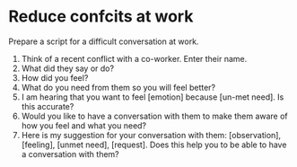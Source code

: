 # Reduce confcits at work

Prepare a script for a difficult conversation at work.

1. Think of a recent conflict with a co-worker. Enter their name.
1. What did they say or do?
1. How did you feel?
1. What do you need from them so you will feel better?
1. I am hearing that you want to feel [emotion] because [un-met need]. Is this accurate?
1. Would you like to have a conversation with them to make them aware of how you feel and what you need?
1. Here is my suggestion for your conversation with them: [observation], [feeling], [unmet need], [request]. Does this help you to be able to have a conversation with them?
